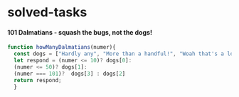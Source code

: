 # solved-tasks
#### 101 Dalmatians - squash the bugs, not the dogs!
```javascript
function howManyDalmatians(numer){
  const dogs = ["Hardly any", "More than a handful!", "Woah that's a lot of dogs!", "101 DALMATIANS!!!"];
  let respond = (numer <= 10)? dogs[0]:
  (numer <= 50)? dogs[1]:
  (numer === 101)?  dogs[3] : dogs[2]
  return respond;
  }
```
